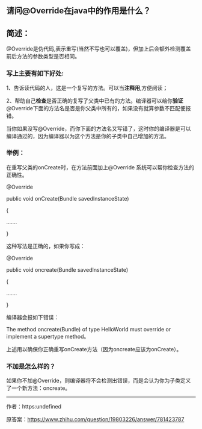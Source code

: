 ## 请问@Override在java中的作用是什么？

## 简述：

@Override是伪代码,表示重写(当然不写也可以覆盖)，但加上后会额外检测覆盖前后方法的参数类型是否相同。

### 写上主要有如下好处:

1、告诉读代码的人，这是一个复写的方法。可以当**注释用**,方便阅读；

2、帮助自己**检查**是否正确的复写了父类中已有的方法。编译器可以给你**验证**@Override下面的方法名是否是你父类中所有的，如果没有就算参数不匹配便报错。

当你如果没写@Override，而你下面的方法名又写错了，这时你的编译器是可以编译通过的，因为编译器以为这个方法是你的子类中自己增加的方法。

### 举例：

在重写父类的onCreate时，在方法前面加上@Override 系统可以帮你检查方法的正确性。

@Override

public void onCreate(Bundle savedInstanceState)

 {

…….

}

这种写法是正确的，如果你写成：

@Override

public void oncreate(Bundle savedInstanceState)

 {

…….

}

编译器会报如下错误：

The method oncreate(Bundle) of type HelloWorld must override or implement a supertype method。

上述用以确保你正确重写onCreate方法（因为oncreate应该为onCreate）。

### 不加是怎么样的？

如果你不加@Override，则编译器将不会检测出错误，而是会认为你为子类定义了一个新方法：oncreate。



---

作者：https:undefined

原答案：https://www.zhihu.com/question/19803226/answer/781423787